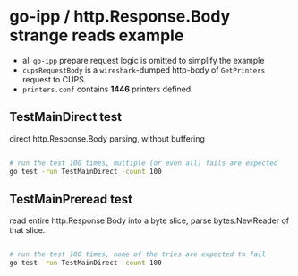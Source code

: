 # go-ipp / http.Response.Body strange reads example

* all `go-ipp` prepare request logic is omitted to simplify the example
* `cupsRequestBody` is a `wireshark`-dumped http-body of `GetPrinters` request to CUPS.
* `printers.conf` contains **1446** printers defined.

## TestMainDirect test

direct http.Response.Body parsing, without buffering

```bash

# run the test 100 times, multiple (or even all) fails are expected
go test -run TestMainDirect -count 100
```

## TestMainPreread test

read entire http.Response.Body into a byte slice, parse bytes.NewReader of that slice.

```bash

# run the test 100 times, none of the tries are expected to fail
go test -run TestMainDirect -count 100
```
